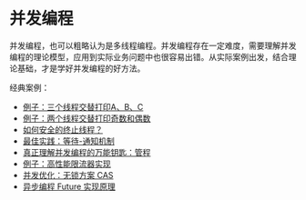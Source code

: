 # 并发编程

并发编程，也可以粗略认为是多线程编程。并发编程存在一定难度，需要理解并发编程的理论模型，应用到实际业务问题中也很容易出错。从实际案例出发，结合理论基础，才是学好并发编程的好方法。

经典案例：

* [例子：三个线程交替打印A、B、C](interview-2.md)
* [例子：两个线程交替打印奇数和偶数](interview-3.md)
* [如何安全的终止线程？](interview-4.md)
* [最佳实践：等待-通知机制](interview-5.md)
* [真正理解并发编程的万能钥匙：管程](interview-6.md)
* [例子：高性能限流器实现](interview-7.md)
* [并发优化：无锁方案 CAS](interview-8.md)
* [异步编程 Future 实现原理](https://github.com/shniu/cs/tree/f519dd9d2c910415f8b3b16377ff6c15abee0bba/computing/concurrent/interview-9.md)

